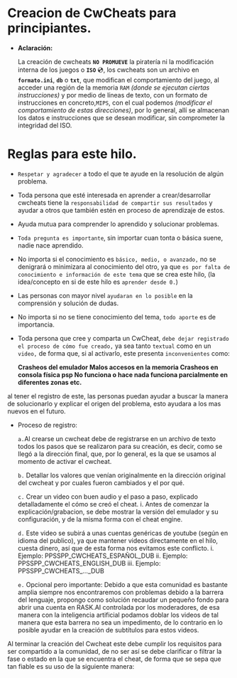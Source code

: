 # Creacion de CwCheats para principiantes.

* **Aclaración:**
  
    La creación de cwcheats **`NO PROMUEVE`** la piratería ni la modificación interna de los juegos o **`ISO`** 💿,
    los cwcheats son un archivo en **`formato.ini`**, **`db`** o **`txt`**, que modifican el comportamiento del 
    juego, al acceder una región de la memoria `RAM` *(donde se ejecutan ciertas instrucciones)* y por 
    medio de líneas de texto, con un formato de instrucciones en concreto,`MIPS`, con el cual podemos
    *(modificar el comportamiento de estas direcciones)*, por lo general, allí se almacenan los datos e 
    instrucciones que se desean modificar, sin comprometer la integridad del ISO.

# Reglas para este hilo.
  
*	`Respetar y agradecer` a todo el que te ayude en la resolución de algún problema.
  
*	Toda persona que esté interesada en aprender a crear/desarrollar cwcheats tiene la `responsabilidad de compartir sus resultados` y ayudar a otros que también estén en proceso de aprendizaje de estos.
  
*	Ayuda mutua para comprender lo aprendido y solucionar problemas.
  
*	`Toda pregunta es importante`, sin importar cuan tonta o básica suene, nadie nace aprendido.
  
*	No importa si el conocimiento es `básico, medio, o avanzado,` no se denigrará o minimizara al conocimiento del otro, ya que `es por falta de conocimiento e información de este tema` que se crea este hilo, (la idea/concepto en si de este hilo es `aprender desde 0.`)
  
*	Las personas con mayor nivel `ayudaran en lo posible` en la comprensión y solución de dudas.
  
*	No importa si no se tiene conocimiento del tema, `todo aporte` es de importancia.
  
*	Toda persona que cree y comparta un CwCheat, `debe dejar registrado el proceso de cómo fue creado,` ya sea tanto `textual` como en un `video,` de forma que, si al activarlo, este presenta `inconvenientes` como:
  
    **Crasheos del emulador
 	  Malos accesos en la memoria
 	  Crasheos en consola física psp
 	  No funciona o hace nada
 	  funciona parcialmente en diferentes zonas
 	  etc.**
 	
  al tener el registro de este,  las personas puedan ayudar a buscar la manera de solucionarlo y explicar el origen del problema, esto ayudara a los mas nuevos en el futuro.
  
* Proceso de registro:
  
  `a.`Al crearse un cwcheat debe de registrarse en un archivo de texto todos los pasos que se realizaron para su creación, es decir, como se llegó a la dirección final, que, por lo general, es la que se usamos al momento de     activar el cwcheat.

  `b.`	Detallar los valores que venían originalmente en la dirección original del cwcheat y por cuales fueron cambiados y el por qué.
  
  `c.`	Crear un video con buen audio y el paso a paso, explicado detalladamente el cómo se creó el cheat.
    i.	Antes de comenzar la explicación/grabacion, se debe mostrar la versión del emulador y su configuración, y de la misma forma con el cheat engine.
  
  `d.`	Este video se subirá a unas cuentas genéricas de youtube (según en idioma del publico), ya que mantener videos directamente en el hilo, cuesta dinero, así que de esta forma nos evitamos este conflicto.
    i.	Ejemplo: PPSSPP_CWCHEATS_ESPAÑOL_DUB
    ii.	Ejemplo: PPSSPP_CWCHEATS_ENGLISH_DUB
    iii.	Ejemplo: PPSSPP_CWCHEATS_..._DUB

  `e.`	Opcional pero importante: Debido a que esta comunidad es bastante amplia siempre nos encontraremos con problemas debido a la barrera del lenguaje, propongo como solución recaudar un pequeño fondo para abrir una cuenta en RASK.AI controlada por los moderadores, de esa manera con la inteligencia artificial podamos doblar los videos de tal manera que esta barrera no sea un impedimento, de lo contrario en lo posible ayudar en la creación de subtítulos para estos videos.
  
Al terminar la creación del Cwcheat este debe cumplir los requisitos para ser compartido a la comunidad, de no ser así se debe clarificar o filtrar la fase o estado en la que se encuentra el cheat, de forma que se sepa que tan fiable es su uso de la siguiente manera:
